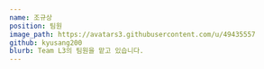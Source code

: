 ```yaml
---
name: 조규상
position: 팀원
image_path: https://avatars3.githubusercontent.com/u/49435557
github: kyusang200
blurb: Team L3의 팀원을 맡고 있습니다.
---
```

